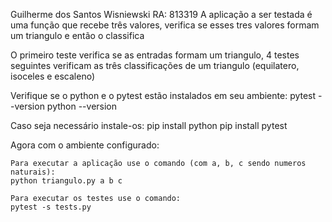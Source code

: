 Guilherme dos Santos Wisniewski RA: 813319
A aplicação a ser testada é uma função que recebe três valores, 
verifica se esses tres valores formam um triangulo e então o classifica

O primeiro teste verifica se as entradas formam um triangulo,
4 testes seguintes verificam as três classificações de um triangulo (equilatero, isoceles e escaleno)

Verifique se o python e o pytest estão instalados em seu ambiente:
pytest --version
python --version

Caso seja necessário instale-os:
pip install python
pip install pytest

Agora com o ambiente configurado:

    Para executar a aplicação use o comando (com a, b, c sendo numeros naturais):
    python triangulo.py a b c

    Para executar os testes use o comando:
    pytest -s tests.py